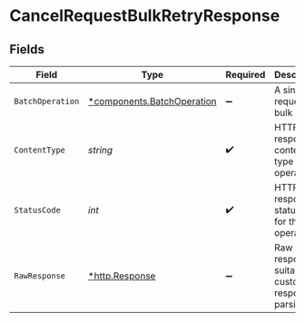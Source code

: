 # CancelRequestBulkRetryResponse


## Fields

| Field                                                                   | Type                                                                    | Required                                                                | Description                                                             |
| ----------------------------------------------------------------------- | ----------------------------------------------------------------------- | ----------------------------------------------------------------------- | ----------------------------------------------------------------------- |
| `BatchOperation`                                                        | [*components.BatchOperation](../../models/components/batchoperation.md) | :heavy_minus_sign:                                                      | A single requests bulk retry                                            |
| `ContentType`                                                           | *string*                                                                | :heavy_check_mark:                                                      | HTTP response content type for this operation                           |
| `StatusCode`                                                            | *int*                                                                   | :heavy_check_mark:                                                      | HTTP response status code for this operation                            |
| `RawResponse`                                                           | [*http.Response](https://pkg.go.dev/net/http#Response)                  | :heavy_minus_sign:                                                      | Raw HTTP response; suitable for custom response parsing                 |